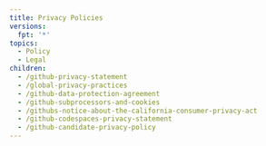 ```yaml
---
title: Privacy Policies
versions:
  fpt: '*'
topics:
  - Policy
  - Legal
children:
  - /github-privacy-statement
  - /global-privacy-practices
  - /github-data-protection-agreement
  - /github-subprocessors-and-cookies
  - /githubs-notice-about-the-california-consumer-privacy-act
  - /github-codespaces-privacy-statement
  - /github-candidate-privacy-policy
---
```


